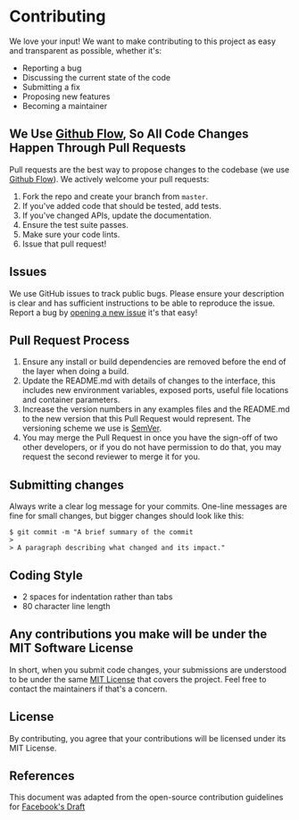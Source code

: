 # Contributing

We love your input! We want to make contributing to this project as easy and transparent as possible, whether it's:

  - Reporting a bug
  - Discussing the current state of the code
  - Submitting a fix
  - Proposing new features
  - Becoming a maintainer

## We Use [Github Flow](https://guides.github.com/introduction/flow/index.html), So All Code Changes Happen Through Pull Requests

Pull requests are the best way to propose changes to the codebase (we use [Github Flow](https://guides.github.com/introduction/flow/index.html)). We actively welcome your pull requests:

  1. Fork the repo and create your branch from `master`.
  2. If you've added code that should be tested, add tests.
  3. If you've changed APIs, update the documentation.
  4. Ensure the test suite passes.
  5. Make sure your code lints.
  6. Issue that pull request!

## Issues

We use GitHub issues to track public bugs. Please ensure your description is clear and has sufficient instructions to be able to reproduce the issue.
Report a bug by [opening a new issue](https://github.com/dotiful/web-template/issues/new/choose) it's that easy!

## Pull Request Process

  1. Ensure any install or build dependencies are removed before the end of the layer when doing a 
    build.
  2. Update the README.md with details of changes to the interface, this includes new environment 
    variables, exposed ports, useful file locations and container parameters.
  3. Increase the version numbers in any examples files and the README.md to the new version that this
    Pull Request would represent. The versioning scheme we use is [SemVer](http://semver.org/).
  4. You may merge the Pull Request in once you have the sign-off of two other developers, or if you 
    do not have permission to do that, you may request the second reviewer to merge it for you.

## Submitting changes

Always write a clear log message for your commits. One-line messages are fine for small changes, but bigger changes should look like this:

    $ git commit -m "A brief summary of the commit
    > 
    > A paragraph describing what changed and its impact."

## Coding Style  
* 2 spaces for indentation rather than tabs
* 80 character line length

## Any contributions you make will be under the MIT Software License

In short, when you submit code changes, your submissions are understood to be under the same [MIT License](http://choosealicense.com/licenses/mit/) that covers the project. Feel free to contact the maintainers if that's a concern.

## License
By contributing, you agree that your contributions will be licensed under its MIT License.

## References
This document was adapted from the open-source contribution guidelines for [Facebook's Draft](https://github.com/facebook/draft-js/blob/a9316a723f9e918afde44dea68b5f9f39b7d9b00/CONTRIBUTING.md)
